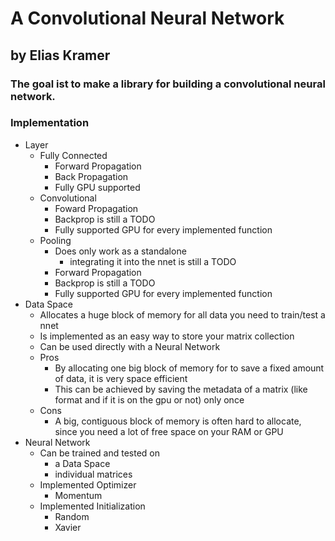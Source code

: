 ﻿# A Convolutional Neural Network
## by Elias Kramer
### The goal ist to make a library for building a convolutional neural network.

### Implementation
* Layer
  * Fully Connected
    * Forward Propagation
    * Back Propagation
    * Fully GPU supported
  * Convolutional
    * Foward Propagation
    * Backprop is still a TODO
    * Fully supported GPU for every implemented function
  * Pooling
    * Does only work as a standalone
      * integrating it into the nnet is still a TODO
    * Forward Propagation
    * Backprop is still a TODO
    * Fully supported GPU for every implemented function
* Data Space
  * Allocates a huge block of memory for all data you need to train/test a nnet
  * Is implemented as an easy way to store your matrix collection
  * Can be used directly with a Neural Network
  * Pros
    * By allocating one big block of memory for to save a fixed amount of data, it is very space efficient
    * This can be achieved by saving the metadata of a matrix (like format and if it is on the gpu or not) only once
  * Cons
    * A big, contiguous block of memory is often hard to allocate, since you need a lot of free space on your
      RAM or GPU
* Neural Network
  * Can be trained and tested on
    * a Data Space
    * individual matrices
  * Implemented Optimizer
    * Momentum
  * Implemented Initialization
    * Random
    * Xavier
